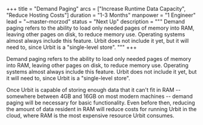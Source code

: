 +++
title = "Demand Paging"
arcs = ["Increase Runtime Data Capacity", "Reduce Hosting Costs"]
duration = "1-3 Months"
manpower = "1 Engineer"
lead = "~master-morzod"
status = "Next Up"
description = """
Demand paging refers to the ability to load only needed pages of memory into RAM, leaving other pages on disk, to reduce memory use.  Operating systems almost always include this feature.  Urbit does not include it yet, but it will need to, since Urbit is a "single-level store".
"""
+++

Demand paging refers to the ability to load only needed pages of memory into RAM, leaving other pages on disk, to reduce memory use.  Operating systems almost always include this feature.  Urbit does not include it yet, but it will need to, since Urbit is a "single-level store".

Once Urbit is capable of storing enough data that it can't fit in RAM -- somewhere between 4GB and 16GB on most modern machines -- demand paging will be necessary for basic functionality.  Even before then, reducing the amount of data resident in RAM will reduce costs for running Urbit in the cloud, where RAM is the most expensive resource Urbit consumes.
